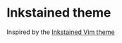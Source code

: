 # Inkstained theme

Inspired by the [Inkstained Vim theme](https://github.com/yuttie/inkstained-vim)
